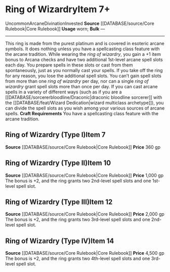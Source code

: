 ﻿---
id: '462'
item_category: Worn Items
item_subcategory: Other Worn Items
level: '14'
name: Ring of Wizardry
price: 4,500 gp
rarity: Uncommon
school: Divination
source: '[[DATABASE/source/Core Rulebook|Core Rulebook]]'
subcategory: wornitem
trait:
- '[[DATABASE/trait/Arcane|Arcane]]'
- '[[DATABASE/trait/Divination|Divination]]'
- '[[DATABASE/trait/Invested|Invested]]'
- '[[DATABASE/trait/Uncommon|Uncommon]]'
type: Item
usage: worn

---
# Ring of Wizardry<span class="item-type">Item 7+</span>

<span class="trait-uncommon item-trait">Uncommon</span><span class="item-trait">Arcane</span><span class="item-trait">Divination</span><span class="item-trait">Invested</span>
**Source** [[DATABASE/source/Core Rulebook|Core Rulebook]] 
**Usage** worn; **Bulk** —

---
This ring is made from the purest platinum and is covered in esoteric arcane symbols. It does nothing unless you have a spellcasting class feature with the arcane tradition. While wearing the _ring of wizardry_, you gain a +1 item bonus to Arcana checks and have two additional 1st-level arcane spell slots each day. You prepare spells in these slots or cast from them spontaneously, just as you normally cast your spells.
 If you take off the ring for any reason, you lose the additional spell slots. You can’t gain spell slots from more than one _ring of wizardry_ per day, nor can a single _ring of wizardry_ grant spell slots more than once per day.
 If you can cast arcane spells in a variety of different ways (such as if you are a [[DATABASE/sorcererbloodline/Draconic|draconic bloodline sorcerer]] with the [[DATABASE/feat/Wizard Dedication|wizard multiclass archetype]]), you can divide the spell slots as you wish among your various sources of arcane spells.
**Craft Requirements** You have a spellcasting class feature with the arcane tradition.

## Ring of Wizardry (Type I)<span class="item-type">Item 7</span>

**Source** [[DATABASE/source/Core Rulebook|Core Rulebook]] 
**Price** 360 gp

## Ring of Wizardry (Type II)<span class="item-type">Item 10</span>

**Source** [[DATABASE/source/Core Rulebook|Core Rulebook]] 
**Price** 1,000 gp
The bonus is +2, and the ring grants two 2nd-level spell slots and one 1st-level spell slot.

## Ring of Wizardry (Type III)<span class="item-type">Item 12</span>

**Source** [[DATABASE/source/Core Rulebook|Core Rulebook]] 
**Price** 2,000 gp
The bonus is +2, and the ring grants two 3rd-level spell slots and one 2nd-level spell slot.

## Ring of Wizardry (Type IV)<span class="item-type">Item 14</span>

**Source** [[DATABASE/source/Core Rulebook|Core Rulebook]] 
**Price** 4,500 gp
The bonus is +2, and the ring grants two 4th-level spell slots and one 3rd-level spell slot.